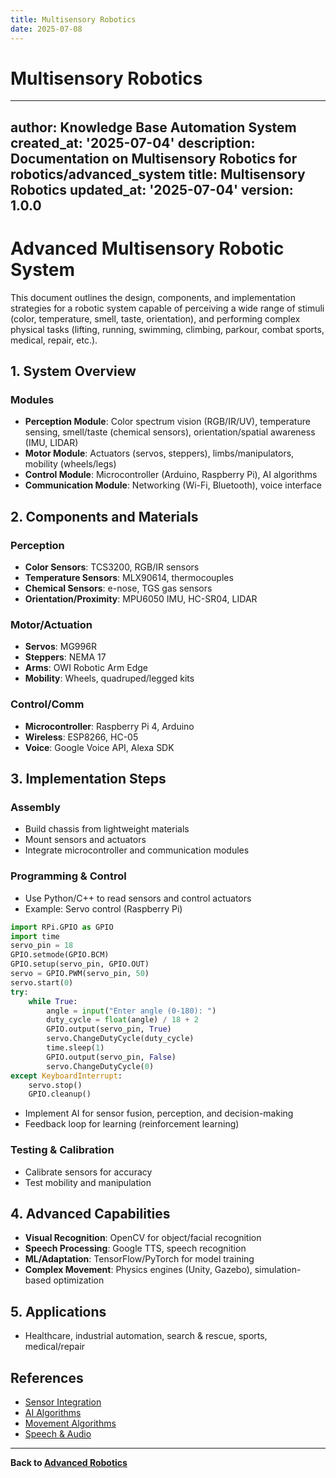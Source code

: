 ```yaml
---
title: Multisensory Robotics
date: 2025-07-08
---
```


# Multisensory Robotics

---
author: Knowledge Base Automation System
created_at: '2025-07-04'
description: Documentation on Multisensory Robotics for robotics/advanced_system
title: Multisensory Robotics
updated_at: '2025-07-04'
version: 1.0.0
---

# Advanced Multisensory Robotic System

This document outlines the design, components, and implementation strategies for a robotic system capable of perceiving a wide range of stimuli (color, temperature, smell, taste, orientation), and performing complex physical tasks (lifting, running, swimming, climbing, parkour, combat sports, medical, repair, etc.).

## 1. System Overview

### Modules
- **Perception Module**: Color spectrum vision (RGB/IR/UV), temperature sensing, smell/taste (chemical sensors), orientation/spatial awareness (IMU, LIDAR)
- **Motor Module**: Actuators (servos, steppers), limbs/manipulators, mobility (wheels/legs)
- **Control Module**: Microcontroller (Arduino, Raspberry Pi), AI algorithms
- **Communication Module**: Networking (Wi-Fi, Bluetooth), voice interface

## 2. Components and Materials

### Perception
- **Color Sensors**: TCS3200, RGB/IR sensors
- **Temperature Sensors**: MLX90614, thermocouples
- **Chemical Sensors**: e-nose, TGS gas sensors
- **Orientation/Proximity**: MPU6050 IMU, HC-SR04, LIDAR

### Motor/Actuation
- **Servos**: MG996R
- **Steppers**: NEMA 17
- **Arms**: OWI Robotic Arm Edge
- **Mobility**: Wheels, quadruped/legged kits

### Control/Comm
- **Microcontroller**: Raspberry Pi 4, Arduino
- **Wireless**: ESP8266, HC-05
- **Voice**: Google Voice API, Alexa SDK

## 3. Implementation Steps

### Assembly
- Build chassis from lightweight materials
- Mount sensors and actuators
- Integrate microcontroller and communication modules

### Programming & Control
- Use Python/C++ to read sensors and control actuators
- Example: Servo control (Raspberry Pi)

```python
import RPi.GPIO as GPIO
import time
servo_pin = 18
GPIO.setmode(GPIO.BCM)
GPIO.setup(servo_pin, GPIO.OUT)
servo = GPIO.PWM(servo_pin, 50)
servo.start(0)
try:
    while True:
        angle = input("Enter angle (0-180): ")
        duty_cycle = float(angle) / 18 + 2
        GPIO.output(servo_pin, True)
        servo.ChangeDutyCycle(duty_cycle)
        time.sleep(1)
        GPIO.output(servo_pin, False)
        servo.ChangeDutyCycle(0)
except KeyboardInterrupt:
    servo.stop()
    GPIO.cleanup()
```

- Implement AI for sensor fusion, perception, and decision-making
- Feedback loop for learning (reinforcement learning)

### Testing & Calibration
- Calibrate sensors for accuracy
- Test mobility and manipulation

## 4. Advanced Capabilities
- **Visual Recognition**: OpenCV for object/facial recognition
- **Speech Processing**: Google TTS, speech recognition
- **ML/Adaptation**: TensorFlow/PyTorch for model training
- **Complex Movement**: Physics engines (Unity, Gazebo), simulation-based optimization

## 5. Applications
- Healthcare, industrial automation, search & rescue, sports, medical/repair

## References
- [Sensor Integration](../../../temp_reorg/docs/iot/sensors.md)
- [AI Algorithms](../../../temp_reorg/docs/ai/guides/robotics_ai_algorithms.md)
- [Movement Algorithms](../../../temp_reorg/docs/ai/guides/robotics_movement.md)
- [Speech & Audio](../../../temp_reorg/robotics/advanced_system/README.md)

---
**Back to [Advanced Robotics](./README.md)**
